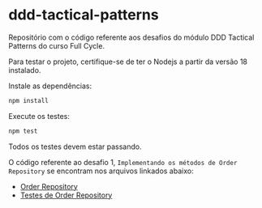 # ddd-tactical-patterns

Repositório com o código referente aos desafios do módulo DDD Tactical Patterns do curso Full Cycle.

Para testar o projeto, certifique-se de ter o Nodejs a partir da versão 18 instalado.

Instale as dependências:

```bash
npm install
```

Execute os testes:

```bash
npm test
```

Todos os testes devem estar passando.

O código referente ao desafio 1, `Implementando os métodos de Order Repository` se encontram nos arquivos linkados abaixo:

- [Order Repository](./src/infrastructure/repository/order.repository.ts)
- [Testes de Order Repository](./src/infrastructure/repository/order.repository.spec.ts)
